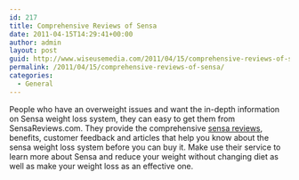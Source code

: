 ```yaml
---
id: 217
title: Comprehensive Reviews of Sensa
date: 2011-04-15T14:29:41+00:00
author: admin
layout: post
guid: http://www.wiseusemedia.com/2011/04/15/comprehensive-reviews-of-sensa/
permalink: /2011/04/15/comprehensive-reviews-of-sensa/
categories:
  - General
---
```

People who have an overweight issues and want the in-depth information on Sensa weight loss system, they can easy to get them from SensaReviews.com. They provide the comprehensive [sensa reviews](http://www.sensareviews.com/), benefits, customer feedback and articles that help you know about the sensa weight loss system before you can buy it. Make use their service to learn more about Sensa and reduce your weight without changing diet as well as make your weight loss as an effective one.